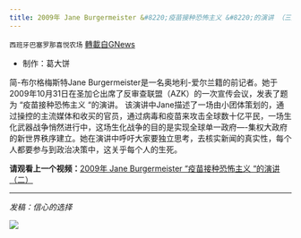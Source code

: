 ```yaml
---
title: 2009年 Jane Burgermeister &#8220;疫苗接种恐怖主义 &#8220;的演讲 （三）
---
```

`西班牙巴塞罗那喜悦农场` [轉載自GNews](https://gnews.org/zh-hans/1587153/)

- 制作：葛大饼


简-布尔格梅斯特Jane Burgermeister是一名奥地利-爱尔兰籍的前记者。她于2009年10月31日在圣加仑出席了反审查联盟（AZK）的一次宣传会议，发表了题为 “疫苗接种恐怖主义 “的演讲。
该演讲中Jane描述了一场由小团体策划的，通过操控的主流媒体和收买的官员，通过病毒和疫苗来攻击全球数十亿平民，一场生化武器战争悄然进行中，这场生化战争的目的是实现全球单一政府—-集权大政府的新世界秩序建立。她在演讲中呼吁大家要独立思考，去核实新闻的真实性，每个人都要参与到政治决策中，这关乎每个人的生死。

**请观看上一个视频：**[2009年 Jane Burgermeister “疫苗接种恐怖主义 “的演讲 （二）](https://gnews.org/zh-hans/1587105/)

* * *

*发稿：信心的选择*

![](https://assets.gnews.org/wp-content/uploads/2021/09/GNEWS_CH.-1-1.jpeg)
